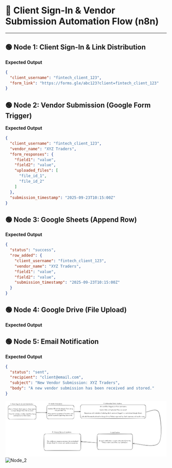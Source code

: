 # 📌 Client Sign-In & Vendor Submission Automation Flow (n8n)

---

## 🟢 Node 1: Client Sign-In & Link Distribution
**Expected Output**
```json
{
  "client_username": "fintech_client_123",
  "form_link": "https://forms.gle/abc123?client=fintech_client_123"
}
```
## 🟢 Node 2: Vendor Submission (Google Form Trigger)
**Expected Output**
```json
{
  "client_username": "fintech_client_123",
  "vendor_name": "XYZ Traders",
  "form_responses": {
    "field1": "value",
    "field2": "value",
    "uploaded_files": [
      "file_id_1",
      "file_id_2"
    ]
  },
  "submission_timestamp": "2025-09-23T10:15:00Z"
}
```
## 🟢 Node 3: Google Sheets (Append Row)
**Expected Output**
```json
{
  "status": "success",
  "row_added": {
    "client_username": "fintech_client_123",
    "vendor_name": "XYZ Traders",
    "field1": "value",
    "field2": "value",
    "submission_timestamp": "2025-09-23T10:15:00Z"
  }
}
```
## 🟢 Node 4: Google Drive (File Upload)
**Expected Output**

## 🟢 Node 5: Email Notification
**Expected Output**
```json
{
  "status": "sent",
  "recipient": "client@email.com",
  "subject": "New Vendor Submission: XYZ Traders",
  "body": "A new vendor submission has been received and stored."
}
```

![Node 1](flow.png)
![Node_2](https://docs.google.com/document/d/1CFhc9elg8fXUOwYq9jfEmgNUZt1A-mmKcxVCFkO2qt0/edit?usp=sharing)
